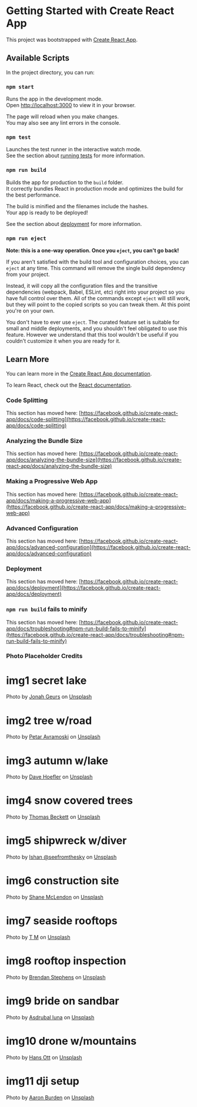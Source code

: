 # Getting Started with Create React App

This project was bootstrapped with [Create React App](https://github.com/facebook/create-react-app).

## Available Scripts

In the project directory, you can run:

### `npm start`

Runs the app in the development mode.\
Open [http://localhost:3000](http://localhost:3000) to view it in your browser.

The page will reload when you make changes.\
You may also see any lint errors in the console.

### `npm test`

Launches the test runner in the interactive watch mode.\
See the section about [running tests](https://facebook.github.io/create-react-app/docs/running-tests) for more information.

### `npm run build`

Builds the app for production to the `build` folder.\
It correctly bundles React in production mode and optimizes the build for the best performance.

The build is minified and the filenames include the hashes.\
Your app is ready to be deployed!

See the section about [deployment](https://facebook.github.io/create-react-app/docs/deployment) for more information.

### `npm run eject`

**Note: this is a one-way operation. Once you `eject`, you can't go back!**

If you aren't satisfied with the build tool and configuration choices, you can `eject` at any time. This command will remove the single build dependency from your project.

Instead, it will copy all the configuration files and the transitive dependencies (webpack, Babel, ESLint, etc) right into your project so you have full control over them. All of the commands except `eject` will still work, but they will point to the copied scripts so you can tweak them. At this point you're on your own.

You don't have to ever use `eject`. The curated feature set is suitable for small and middle deployments, and you shouldn't feel obligated to use this feature. However we understand that this tool wouldn't be useful if you couldn't customize it when you are ready for it.

## Learn More

You can learn more in the [Create React App documentation](https://facebook.github.io/create-react-app/docs/getting-started).

To learn React, check out the [React documentation](https://reactjs.org/).

### Code Splitting

This section has moved here: [https://facebook.github.io/create-react-app/docs/code-splitting](https://facebook.github.io/create-react-app/docs/code-splitting)

### Analyzing the Bundle Size

This section has moved here: [https://facebook.github.io/create-react-app/docs/analyzing-the-bundle-size](https://facebook.github.io/create-react-app/docs/analyzing-the-bundle-size)

### Making a Progressive Web App

This section has moved here: [https://facebook.github.io/create-react-app/docs/making-a-progressive-web-app](https://facebook.github.io/create-react-app/docs/making-a-progressive-web-app)

### Advanced Configuration

This section has moved here: [https://facebook.github.io/create-react-app/docs/advanced-configuration](https://facebook.github.io/create-react-app/docs/advanced-configuration)

### Deployment

This section has moved here: [https://facebook.github.io/create-react-app/docs/deployment](https://facebook.github.io/create-react-app/docs/deployment)

### `npm run build` fails to minify

This section has moved here: [https://facebook.github.io/create-react-app/docs/troubleshooting#npm-run-build-fails-to-minify](https://facebook.github.io/create-react-app/docs/troubleshooting#npm-run-build-fails-to-minify)

### Photo Placeholder Credits
# img1 secret lake
Photo by <a href="https://unsplash.com/@jonah_geurs?utm_source=unsplash&utm_medium=referral&utm_content=creditCopyText">Jonah Geurs</a> on <a href="https://unsplash.com/s/photos/dji-mini-3-pro?utm_source=unsplash&utm_medium=referral&utm_content=creditCopyText">Unsplash</a>
# img2 tree w/road
Photo by <a href="https://unsplash.com/@ernesto_petar?utm_source=unsplash&utm_medium=referral&utm_content=creditCopyText">Petar Avramoski</a> on <a href="https://unsplash.com/s/photos/drone-photography?utm_source=unsplash&utm_medium=referral&utm_content=creditCopyText">Unsplash</a>
# img3 autumn w/lake
Photo by <a href="https://unsplash.com/@davehoefler?utm_source=unsplash&utm_medium=referral&utm_content=creditCopyText">Dave Hoefler</a> on <a href="https://unsplash.com/s/photos/drone-photography?utm_source=unsplash&utm_medium=referral&utm_content=creditCopyText">Unsplash</a>
# img4 snow covered trees
Photo by <a href="https://unsplash.com/es/@reaper?utm_source=unsplash&utm_medium=referral&utm_content=creditCopyText">Thomas Beckett</a> on <a href="https://unsplash.com/s/photos/drone-photography?utm_source=unsplash&utm_medium=referral&utm_content=creditCopyText">Unsplash</a>
# img5 shipwreck w/diver
Photo by <a href="https://unsplash.com/@seefromthesky?utm_source=unsplash&utm_medium=referral&utm_content=creditCopyText">Ishan @seefromthesky</a> on <a href="https://unsplash.com/s/photos/drone-photography?utm_source=unsplash&utm_medium=referral&utm_content=creditCopyText">Unsplash</a>
# img6 construction site
Photo by <a href="https://unsplash.com/@kctinman?utm_source=unsplash&utm_medium=referral&utm_content=creditCopyText">Shane McLendon</a> on <a href="https://unsplash.com/s/photos/drone-photography?utm_source=unsplash&utm_medium=referral&utm_content=creditCopyText">Unsplash</a>
# img7 seaside rooftops
Photo by <a href="https://unsplash.com/@kruser?utm_source=unsplash&utm_medium=referral&utm_content=creditCopyText">T M</a> on <a href="https://unsplash.com/s/photos/drone-photography?utm_source=unsplash&utm_medium=referral&utm_content=creditCopyText">Unsplash</a>
# img8 rooftop inspection
Photo by <a href="https://unsplash.com/@brendan_stephens?utm_source=unsplash&utm_medium=referral&utm_content=creditCopyText">Brendan Stephens</a> on <a href="https://unsplash.com/s/photos/drone-photography-real-estate?utm_source=unsplash&utm_medium=referral&utm_content=creditCopyText">Unsplash</a>
  
# img9 bride on sandbar
Photo by <a href="https://unsplash.com/@infectedluna?utm_source=unsplash&utm_medium=referral&utm_content=creditCopyText">Asdrubal luna</a> on <a href="https://unsplash.com/s/photos/drone-photography-wedding?utm_source=unsplash&utm_medium=referral&utm_content=creditCopyText">Unsplash</a>
# img10 drone w/mountains
Photo by <a href="https://unsplash.com/@hansott?utm_source=unsplash&utm_medium=referral&utm_content=creditCopyText">Hans Ott</a> on <a href="https://unsplash.com/s/photos/dji-mini-3-pro?utm_source=unsplash&utm_medium=referral&utm_content=creditCopyText">Unsplash</a>
# img11 dji setup
Photo by <a href="https://unsplash.com/@aaronburden?utm_source=unsplash&utm_medium=referral&utm_content=creditCopyText">Aaron Burden</a> on <a href="https://unsplash.com/s/photos/drone?utm_source=unsplash&utm_medium=referral&utm_content=creditCopyText">Unsplash</a>
    
  
  